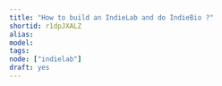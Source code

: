 ```yaml
---
title: "How to build an IndieLab and do IndieBio ?"
shortid: r1dpJXALZ
alias:
model:
tags:
node: ["indielab"]
draft: yes
---
```

